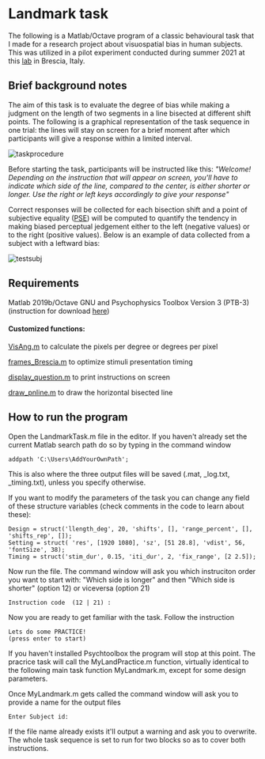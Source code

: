 # Landmark task


The following is a Matlab/Octave program of a classic behavioural task that I made for a research project about visuospatial bias in human subjects.
This was utilized in a pilot experiment conducted during summer 2021 at this [lab](http://www.cognitiveneuroscience.it/?lang=en) in Brescia, Italy.


## Brief background notes
The aim of this task is to evaluate the degree of bias while making a judgment on the length of two segments in a line bisected at different shift points. The following is a graphical representation of the task sequence in one trial: the lines will stay on screen for a brief moment after which participants will give a response within a limited interval. 

![taskprocedure](https://user-images.githubusercontent.com/104091627/164989059-44f4b481-d0e3-48aa-b3ee-d0be6ecd4912.png)

Before starting the task, participants will be instructed like this: *"Welcome! Depending on the instruction that will appear on screen, you'll have to indicate which side of the line, compared to the center, is either shorter or longer. Use the right or left keys accordingly to give your response"*

Correct responses will be collected for each bisection shift and a point of subjective equality ([PSE](https://dictionary.apa.org/point-of-subjective-equality)) will be computed to quantify the tendency in making biased perceptual jedgement either to the left (negative values) or to the right (positive values). 
Below is an example of data collected from a subject with a leftward bias:

![testsubj](https://user-images.githubusercontent.com/104091627/165067906-afe0ce7d-abbb-4971-ad0e-4e8cce617244.png)



## Requirements
  Matlab 2019b/Octave GNU and Psychophysics Toolbox Version 3 (PTB-3) (instruction for download [here](http://psychtoolbox.org/download.html))

  #### Customized functions:
  [VisAng.m](https://github.com/gufett0/landmark-experiment/blob/main/VisAng.m) to calculate the pixels per degree or degrees per pixel
  
  [frames_Brescia.m](https://github.com/gufett0/landmark-experiment/blob/main/frames_Brescia.m) to optimize stimuli presentation timing 
  
  [display_question.m](https://github.com/gufett0/landmark-experiment/blob/main/display_question.m) to print instructions on screen
  
  [draw_pnline.m](https://github.com/gufett0/landmark-experiment/blob/main/draw_pnline.m) to draw the horizontal bisected line

## How to run the program

Open the LandmarkTask.m file in the editor.
If you haven't already set the current Matlab search path do so by typing in the command window
```
addpath 'C:\Users\AddYourOwnPath'; 
```
This is also where the three output files will be saved (.mat, _log.txt, _timing.txt), unless you specify otherwise.

If you want to modify the parameters of the task you can change any field of these structure variables (check comments in the code to learn about these):

```
Design = struct('llength_deg', 20, 'shifts', [], 'range_percent', [], 'shifts_rep', []);
Setting = struct( 'res', [1920 1080], 'sz', [51 28.8], 'vdist', 56, 'fontSize', 38); 
Timing = struct('stim_dur', 0.15, 'iti_dur', 2, 'fix_range', [2 2.5]);
```

Now run the file. The command window will ask you which instruciton order you want to start with: "Which side is longer" and then "Which side is shorter" (option 12) or viceversa (option 21)

```
Instruction code  (12 | 21) :
```

Now you are ready to get familiar with the task. Follow the instruction

```
Lets do some PRACTICE!
(press enter to start)
```
If you haven't installed Psychtoolbox the program will stop at this point.
The pracrice task will call the MyLandPractice.m function, virtually identical to the following main task function MyLandmark.m, except for some design parameters. 

Once MyLandmark.m gets called the command window will ask you to provide a name for the output files
```
Enter Subject id: 
```
If the file name already exists it'll output a warning and ask you to overwrite.
The whole task sequence is set to run for two blocks so as to cover both instructions.






